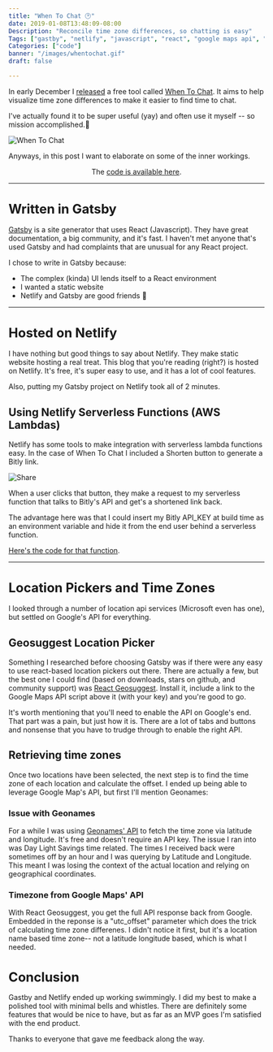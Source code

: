 ```yaml
---
title: "When To Chat 🕑"
date: 2019-01-08T13:48:09-08:00
Description: "Reconcile time zone differences, so chatting is easy"
Tags: ["gastby", "netlify", "javascript", "react", "google maps api", "lambda"]
Categories: ["code"]
banner: "/images/whentochat.gif"
draft: false

---
```

<style>
  .screenshot {
    display: block;
    margin: auto;
    max-width: 100%;
  }
  .text-center { margin-top: 0;
    text-align: center;
  }
  h1 {
    font-size: 1.8em
  }
</style>

In early December I [released](https://twitter.com/nathanwillson/status/1070349231800512512) a free tool called [When To Chat](https://whentochat.co/). It aims to help visualize time zone differences to make it easier to find time to chat.

I've actually found it to be super useful (yay) and often use it myself -- so mission accomplished.🎉

<img class='screenshot' src="/images/whentochat.gif" alt="When To Chat">

Anyways, in this post I want to elaborate on some of the inner workings.

<p class="text-center">
The <a href="https://github.com/nbw/whentochat">code is available here</a>.
</p>

---

# Written in Gatsby

[Gatsby](https://www.gatsbyjs.org/) is a site generator that uses React (Javascript). They have great documentation, a big community, and it's fast. I haven't met anyone that's used Gatsby and had complaints that are unusual for any React project.

I chose to write in Gatsby because:

* The complex (kinda) UI lends itself to a React environment
* I wanted a static website
* Netlify and Gatsby are good friends 🤞


---

# Hosted on Netlify

I have nothing but good things to say about Netlify. They make static website hosting a real treat. This blog that you're reading (right?) is hosted on Netlify. It's free, it's super easy to use, and it has a lot of cool features.

Also, putting my Gatsby project on Netlify took all of 2 minutes.


## Using Netlify Serverless Functions (AWS Lambdas)

Netlify has some tools to make integration with serverless lambda functions easy. In the case of When To Chat I included a Shorten button to generate a Bitly link.


<img class='screenshot' src="/images/whentochat_share.gif" alt="Share">

When a user clicks that button, they make a request to my serverless function that talks to Bitly's API and get's a shortened link back.

The advantage here was that I could insert my Bitly API_KEY at build time as an environment variable and hide it from the end user behind a serverless function.

[Here's the code for that function](https://github.com/nbw/whentochat/blob/master/src/functions/bitly.js).


---

# Location Pickers and Time Zones

I looked through a number of location api services (Microsoft even has one), but settled on Google's API for everything.

## Geosuggest Location Picker

Something I researched before choosing Gatsby was if there were any easy to use react-based location pickers out there. There are actually a few, but the best one I could find (based on downloads, stars on github, and community support) was [React Geosuggest](https://www.npmjs.com/package/react-geosuggest). Install it, include a link to the Google Maps API script above it (with your key) and you're good to go.

It's worth mentioning that you'll need to enable the API on Google's end. That part was a pain, but just how it is. There are a lot of tabs and buttons and nonsense that you have to trudge through to enable the right API.

## Retrieving time zones

Once two locations have been selected, the next step is to find the time zone of each location and calculate the offset. I ended up being able to leverage Google Map's API, but first I'll mention Geonames:

### Issue with Geonames

For a while I was using [Geonames' API](http://www.geonames.org/export/web-services.html) to fetch the time zone via latitude and longitude. It's free and doesn't require an API key. The issue I ran into was Day Light Savings time related. The times I received back were sometimes off by an hour and I was querying by Latitude and Longitude. This meant I was losing the context of the actual location and relying on geographical coordinates.

### Timezone from Google Maps' API

With React Geosuggest, you get the full API response back from Google. Embedded in the reponse is a "utc_offset" parameter which does the trick of calculating time zone differenes. I didn't notice it first, but it's a location name based time zone-- not a latitude longitude based, which is what I needed.


# Conclusion

Gastby and Netlify ended up working swimmingly.  I did my best to make a polished tool with minimal bells and whistles. There are definitely some features that would be nice to have, but as far as an MVP goes I'm satisfied with the end product.

Thanks to everyone that gave me feedback along the way.




